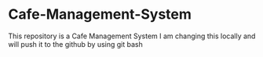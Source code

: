 # Cafe-Management-System
This repository is a Cafe Management System
I am changing this locally and will push it to the github by using git bash
